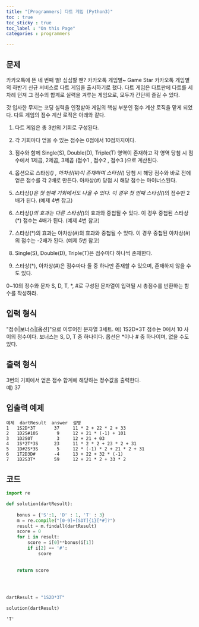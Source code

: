```yaml
---
title: "[Programmers] 다트 게임 (Python3)"
toc : true
toc_sticky : true
toc_label : "On this Page"
categories : programmers

---
```

## 문제
카카오톡에 뜬 네 번째 별! 심심할 땐? 카카오톡 게임별~
Game Star
카카오톡 게임별의 하반기 신규 서비스로 다트 게임을 출시하기로 했다. 
다트 게임은 다트판에 다트를 세 차례 던져 그 점수의 합계로 실력을 겨루는 게임으로, 
모두가 간단히 즐길 수 있다.

갓 입사한 무지는 코딩 실력을 인정받아  게임의 핵심 부분인 점수 계산 로직을 맡게 되었다. 다트 게임의 점수 계산 로직은 아래와 같다.

1. 다트 게임은 총 3번의 기회로 구성된다.

2. 각 기회마다 얻을 수 있는 점수는 0점에서 10점까지이다.

3. 점수와 함께 Single(S), Double(D), Triple(T) 영역이 존재하고 각 영역 당첨 시 점수에서 1제곱, 2제곱, 3제곱 (점수1 , 점수2 , 점수3 )으로 계산된다.

4. 옵션으로 스타상(*) , 아차상(#)이 존재하며 스타상(*) 당첨 시 해당 점수와 바로 전에 얻은 점수를 각 2배로 만든다. 아차상(#) 당첨 시 해당 점수는 마이너스된다.

5. 스타상(*)은 첫 번째 기회에서도 나올 수 있다. 이 경우 첫 번째 스타상(*)의 점수만 2배가 된다. (예제 4번 참고)

6. 스타상(*)의 효과는 다른 스타상(*)의 효과와 중첩될 수 있다. 이 경우 중첩된 스타상(*) 점수는 4배가 된다. (예제 4번 참고)

7. 스타상(*)의 효과는 아차상(#)의 효과와 중첩될 수 있다. 이 경우 중첩된 아차상(#)의 점수는 -2배가 된다. (예제 5번 참고)

8. Single(S), Double(D), Triple(T)은 점수마다 하나씩 존재한다.

9. 스타상(*), 아차상(#)은 점수마다 둘 중 하나만 존재할 수 있으며, 존재하지 않을 수도 있다.

0~10의 정수와 문자 S, D, T, *, #로 구성된 문자열이 입력될 시 총점수를 반환하는 함수를 작성하라.


## 입력 형식
"점수|보너스|[옵션]"으로 이루어진 문자열 3세트.
예) 1S2D*3T
점수는 0에서 10 사이의 정수이다.
보너스는 S, D, T 중 하나이다.
옵선은 *이나 # 중 하나이며, 없을 수도 있다.


## 출력 형식
3번의 기회에서 얻은 점수 합계에 해당하는 정수값을 출력한다.   
예) 37

## 입출력 예제
```
예제	dartResult	answer	설명
1	1S2D*3T	      37	 11 * 2 + 22 * 2 + 33
2	1D2S#10S	   9	 12 + 21 * (-1) + 101
3	1D2S0T	       3	 12 + 21 + 03
4	1S*2T*3S	  23	 11 * 2 * 2 + 23 * 2 + 31
5	1D#2S*3S	   5	 12 * (-1) * 2 + 21 * 2 + 31
6	1T2D3D#	      -4	 13 + 22 + 32 * (-1)
7	1D2S3T*	      59	 12 + 21 * 2 + 33 * 2
```

## 코드


```python
import re

def solution(dartResult):
    
    bonus = {'S':1, 'D' : 1, 'T' : 3}
    m = re.compile("[0-9]+[SDT]{1}[*#]?")
    result = m.findall(dartResult)
    score = 0
    for i in result:
        score = i[0]**bonus(i[1])
        if i[2] == '#':
            score 
        
    
    return score
                     
    
    
```


```python
dartResult = "1S2D*3T"
```


```python
solution(dartResult)
```




    'T'


